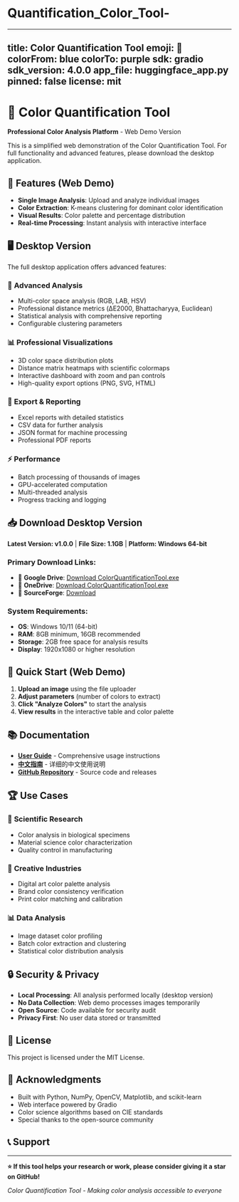# Quantification_Color_Tool-
---
title: Color Quantification Tool
emoji: 🎨
colorFrom: blue
colorTo: purple
sdk: gradio
sdk_version: 4.0.0
app_file: huggingface_app.py
pinned: false
license: mit
---

# 🎨 Color Quantification Tool

**Professional Color Analysis Platform** - Web Demo Version

This is a simplified web demonstration of the Color Quantification Tool. For full functionality and advanced features, please download the desktop application.

## 🌟 Features (Web Demo)

- **Single Image Analysis**: Upload and analyze individual images
- **Color Extraction**: K-means clustering for dominant color identification
- **Visual Results**: Color palette and percentage distribution
- **Real-time Processing**: Instant analysis with interactive interface

## 🖥️ Desktop Version

The full desktop application offers advanced features:

### 🔬 **Advanced Analysis**
- Multi-color space analysis (RGB, LAB, HSV)
- Professional distance metrics (ΔE2000, Bhattacharyya, Euclidean)
- Statistical analysis with comprehensive reporting
- Configurable clustering parameters

### 📊 **Professional Visualizations**
- 3D color space distribution plots
- Distance matrix heatmaps with scientific colormaps
- Interactive dashboard with zoom and pan controls
- High-quality export options (PNG, SVG, HTML)

### 💾 **Export & Reporting**
- Excel reports with detailed statistics
- CSV data for further analysis
- JSON format for machine processing
- Professional PDF reports

### ⚡ **Performance**
- Batch processing of thousands of images
- GPU-accelerated computation
- Multi-threaded analysis
- Progress tracking and logging

## 📥 Download Desktop Version

**Latest Version: v1.0.0** | **File Size: 1.1GB** | **Platform: Windows 64-bit**

### Primary Download Links:
- 🔗 **Google Drive**: [Download ColorQuantificationTool.exe](https://drive.google.com/file/d/your-file-id/view)
- 🔗 **OneDrive**: [Download ColorQuantificationTool.exe](https://onedrive.live.com/download?cid=your-cid)
- 🔗 **SourceForge**: [Download](https://sourceforge.net/projects/colorquantificationtool/)

### System Requirements:
- **OS**: Windows 10/11 (64-bit)
- **RAM**: 8GB minimum, 16GB recommended
- **Storage**: 2GB free space for analysis results
- **Display**: 1920x1080 or higher resolution

## 🚀 Quick Start (Web Demo)

1. **Upload an image** using the file uploader
2. **Adjust parameters** (number of colors to extract)
3. **Click "Analyze Colors"** to start the analysis
4. **View results** in the interactive table and color palette

## 📚 Documentation

- **[User Guide](https://github.com/your-username/ColorQuantificationTool/blob/main/User_Guide_Instructions.md)** - Comprehensive usage instructions
- **[中文指南](https://github.com/your-username/ColorQuantificationTool/blob/main/使用指导说明.md)** - 详细的中文使用说明
- **[GitHub Repository](https://github.com/your-username/ColorQuantificationTool)** - Source code and releases

## 🏆 Use Cases

### 🔬 **Scientific Research**
- Color analysis in biological specimens
- Material science color characterization
- Quality control in manufacturing

### 🎨 **Creative Industries**
- Digital art color palette analysis
- Brand color consistency verification
- Print color matching and calibration

### 📊 **Data Analysis**
- Image dataset color profiling
- Batch color extraction and clustering
- Statistical color distribution analysis

## 🔒 Security & Privacy

- **Local Processing**: All analysis performed locally (desktop version)
- **No Data Collection**: Web demo processes images temporarily
- **Open Source**: Code available for security audit
- **Privacy First**: No user data stored or transmitted

## 📄 License

This project is licensed under the MIT License.

## 🙏 Acknowledgments

- Built with Python, NumPy, OpenCV, Matplotlib, and scikit-learn
- Web interface powered by Gradio
- Color science algorithms based on CIE standards
- Special thanks to the open-source community

## 📞 Support



---

**⭐ If this tool helps your research or work, please consider giving it a star on GitHub!**

*Color Quantification Tool - Making color analysis accessible to everyone*
